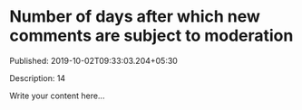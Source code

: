 # Number of days after which new comments are subject to moderation

Published: 2019-10-02T09:33:03.204+05:30

Description: 14

Write your content here...